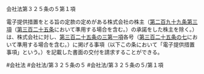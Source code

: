 会社法第３２５条の５第１項

電子提供措置をとる旨の定款の定めがある株式会社の株主（[第二百九十九条第三項](会社法＿＿＿＿第２９９条第３項)（[第三百二十五条](会社法＿＿＿＿第３２５条)において準用する場合を含む。）の承諾をした株主を除く。）は、株式会社に対し、[第三百二十五条の三第一項](会社法＿＿＿＿第３２５条の３第１項)各号（[第三百二十五条の七](会社法＿＿＿＿第３２５条の７)において準用する場合を含む。）に掲げる事項（以下この条において「電子提供措置事項」という。）を記載した書面の交付を請求することができる。

#会社法
#会社法/第３２５条の５
#会社法/第３２５条の５/第１項
